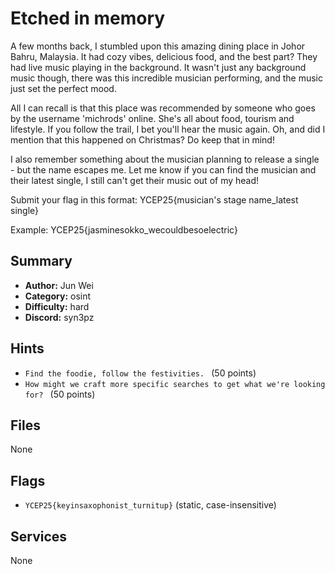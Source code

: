 
# Etched in memory
A few months back, I stumbled upon this amazing dining place in Johor Bahru, Malaysia. It had cozy vibes, delicious food, and the best part? They had live music playing in the background. It wasn't just any background music though, there was this incredible musician performing, and the music just set the perfect mood.

All I can recall is that this place was recommended by someone who goes by the username 'michrods' online. She's all about food, tourism and lifestyle. If you follow the trail, I bet you'll hear the music again. Oh, and did I mention that this happened on Christmas? Do keep that in mind!

I also remember something about the musician planning to release a single -  but the name escapes me. Let me know if you can find the musician and their latest single, I still can't get their music out of my head!

Submit your flag in this format: YCEP25{musician's stage name_latest single}

Example: YCEP25{jasminesokko_wecouldbesoelectric}


## Summary
- **Author:** Jun Wei
- **Category:** osint
- **Difficulty:** hard
- **Discord:** syn3pz

## Hints
- `Find the foodie, follow the festivities.
` (50 points)
- `How might we craft more specific searches to get what we're looking for?
` (50 points)

## Files
None

## Flags
- `YCEP25{keyinsaxophonist_turnitup}` (static, case-insensitive)

## Services
None
